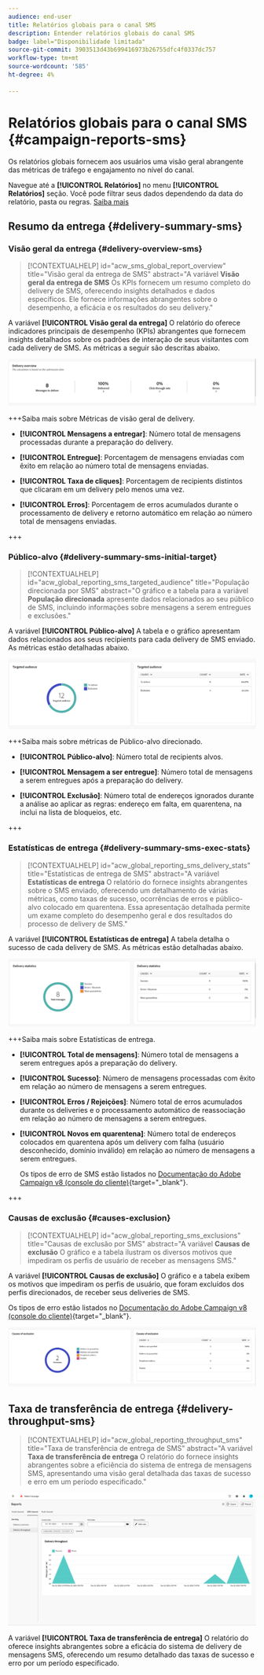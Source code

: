 ```yaml
---
audience: end-user
title: Relatórios globais para o canal SMS
description: Entender relatórios globais do canal SMS
badge: label="Disponibilidade limitada"
source-git-commit: 3903513d43b699416973b26755dfc4f0337dc757
workflow-type: tm+mt
source-wordcount: '585'
ht-degree: 4%

---
```


# Relatórios globais para o canal SMS {#campaign-reports-sms}

Os relatórios globais fornecem aos usuários uma visão geral abrangente das métricas de tráfego e engajamento no nível do canal.

Navegue até a **[!UICONTROL Relatórios]** no menu **[!UICONTROL Relatórios]** seção. Você pode filtrar seus dados dependendo da data do relatório, pasta ou regras. [Saiba mais](global-reports.md)

## Resumo da entrega {#delivery-summary-sms}

### Visão geral da entrega {#delivery-overview-sms}

>[!CONTEXTUALHELP]
>id="acw_sms_global_report_overview"
>title="Visão geral da entrega de SMS"
>abstract="A variável **Visão geral da entrega de SMS** Os KPIs fornecem um resumo completo do delivery de SMS, oferecendo insights detalhados e dados específicos. Ele fornece informações abrangentes sobre o desempenho, a eficácia e os resultados do seu delivery."

A variável **[!UICONTROL Visão geral da entrega]** O relatório do oferece indicadores principais de desempenho (KPIs) abrangentes que fornecem insights detalhados sobre os padrões de interação de seus visitantes com cada delivery de SMS. As métricas a seguir são descritas abaixo.

![](assets/global_report_sms_delivery_overview.png)

+++Saiba mais sobre Métricas de visão geral de delivery.

* **[!UICONTROL Mensagens a entregar]**: Número total de mensagens processadas durante a preparação do delivery.

* **[!UICONTROL Entregue]**: Porcentagem de mensagens enviadas com êxito em relação ao número total de mensagens enviadas.

* **[!UICONTROL Taxa de cliques]**: Porcentagem de recipients distintos que clicaram em um delivery pelo menos uma vez.

* **[!UICONTROL Erros]**: Porcentagem de erros acumulados durante o processamento de delivery e retorno automático em relação ao número total de mensagens enviadas.

+++

### Público-alvo {#delivery-summary-sms-initial-target}

>[!CONTEXTUALHELP]
>id="acw_global_reporting_sms_targeted_audience"
>title="População direcionada por SMS"
>abstract="O gráfico e a tabela para a variável **População direcionada** apresente dados relacionados ao seu público de SMS, incluindo informações sobre mensagens a serem entregues e exclusões."

A variável **[!UICONTROL Público-alvo]** A tabela e o gráfico apresentam dados relacionados aos seus recipients para cada delivery de SMS enviado. As métricas estão detalhadas abaixo.

![](assets/global_report_sms_targeted_audience.png)

+++Saiba mais sobre métricas de Público-alvo direcionado.

* **[!UICONTROL Público-alvo]**: Número total de recipients alvos.

* **[!UICONTROL Mensagem a ser entregue]**: Número total de mensagens a serem entregues após a preparação do delivery.

* **[!UICONTROL Exclusão]**: Número total de endereços ignorados durante a análise ao aplicar as regras: endereço em falta, em quarentena, na inclui na lista de bloqueios, etc.

+++

### Estatísticas de entrega {#delivery-summary-sms-exec-stats}

>[!CONTEXTUALHELP]
>id="acw_global_reporting_sms_delivery_stats"
>title="Estatísticas de entrega de SMS"
>abstract="A variável **Estatísticas de entrega** O relatório do fornece insights abrangentes sobre o SMS enviado, oferecendo um detalhamento de várias métricas, como taxas de sucesso, ocorrências de erros e público-alvo colocado em quarentena. Essa apresentação detalhada permite um exame completo do desempenho geral e dos resultados do processo de delivery de SMS."

A variável **[!UICONTROL Estatísticas de entrega]** A tabela detalha o sucesso de cada delivery de SMS. As métricas estão detalhadas abaixo.

![](assets/global_report_sms_delivery_statistics.png)

+++Saiba mais sobre Estatísticas de entrega.

* **[!UICONTROL Total de mensagens]**: Número total de mensagens a serem entregues após a preparação do delivery.

* **[!UICONTROL Sucesso]**: Número de mensagens processadas com êxito em relação ao número de mensagens a serem entregues.

* **[!UICONTROL Erros / Rejeições]**: Número total de erros acumulados durante os deliveries e o processamento automático de reassociação em relação ao número de mensagens a serem entregues.

* **[!UICONTROL Novos em quarentena]**: Número total de endereços colocados em quarentena após um delivery com falha (usuário desconhecido, domínio inválido) em relação ao número de mensagens a serem entregues.

  Os tipos de erro de SMS estão listados no [Documentação do Adobe Campaign v8 (console do cliente)](https://experienceleague.adobe.com/docs/campaign/campaign-v8/send/failures/delivery-failures.html#sms-quarantines){target="_blank"}.

+++

### Causas de exclusão {#causes-exclusion}

>[!CONTEXTUALHELP]
>id="acw_global_reporting_sms_exclusions"
>title="Causas de exclusão por SMS"
>abstract="A variável **Causas de exclusão** O gráfico e a tabela ilustram os diversos motivos que impediram os perfis de usuário de receber as mensagens SMS."

A variável **[!UICONTROL Causas de exclusão]** O gráfico e a tabela exibem os motivos que impediram os perfis de usuário, que foram excluídos dos perfis direcionados, de receber seus deliveries de SMS.

Os tipos de erro estão listados no [Documentação do Adobe Campaign v8 (console do cliente)](https://experienceleague.adobe.com/docs/campaign/campaign-v8/send/failures/delivery-failures.html#email-error-types){target="_blank"}.

![](assets/global_report_sms_causes_exclusion.png)

## Taxa de transferência de entrega {#delivery-throughput-sms}

>[!CONTEXTUALHELP]
>id="acw_global_reporting_throughput_sms"
>title="Taxa de transferência de entrega de SMS"
>abstract="A variável **Taxa de transferência de entrega** O relatório do fornece insights abrangentes sobre a eficiência do sistema de entrega de mensagens SMS, apresentando uma visão geral detalhada das taxas de sucesso e erro em um período especificado."

![](assets/global_report_sms_delivery_throughput.png)

A variável **[!UICONTROL Taxa de transferência de entrega]** O relatório do oferece insights abrangentes sobre a eficácia do sistema de delivery de mensagens SMS, oferecendo um resumo detalhado das taxas de sucesso e erro por um período especificado.
